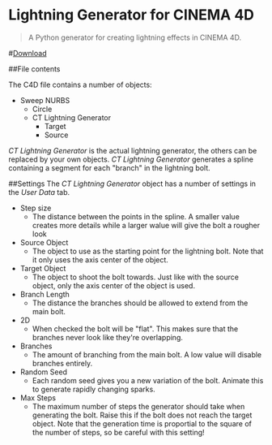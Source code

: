 Lightning Generator for CINEMA 4D
======================

>A Python generator for creating lightning effects in CINEMA 4D.

#[Download](https://github.com/CreativeTools/ct-lightning-generator/raw/master/ct_lightning_generator.c4d)

##File contents

The C4D file contains a number of objects:
* Sweep NURBS
    * Circle
    * CT Lightning Generator
        * Target
        * Source

_CT Lightning Generator_ is the actual lightning generator, the others can be replaced by your own objects.
_CT Lightning Generator_ generates a spline containing a segment for each "branch" in the lightning bolt.

##Settings
The _CT Lightning Generator_ object has a number of settings in the _User Data_ tab.

* Step size
    * The distance between the points in the spline. A smaller value creates more details while a larger walue will give the bolt a rougher look
* Source Object
    * The object to use as the starting point for the lightning bolt. Note that it only uses the axis center of the object.
* Target Object
    * The object to shoot the bolt towards. Just like with the source object, only the axis center of the object is used.
* Branch Length
    * The distance the branches should be allowed to extend from the main bolt.
* 2D
    * When checked the bolt will be "flat". This makes sure that the branches never look like they're overlapping.
* Branches
    * The amount of branching from the main bolt. A low value will disable branches entirely.
* Random Seed
    * Each random seed gives you a new variation of the bolt. Animate this to generate rapidly changing sparks.
* Max Steps
    * The maximum number of steps the generator should take when generating the bolt. Raise this if the bolt does not reach the target object. Note that the generation time is proportial to the square of the number of steps, so be careful with this setting!
